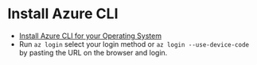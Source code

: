 # Install Azure CLI

- [Install Azure CLI for your Operating System](https://learn.microsoft.com/en-us/cli/azure/install-azure-cli)
- Run ```az login``` select your login method or ```az login --use-device-code``` by pasting the URL on the browser and login.

